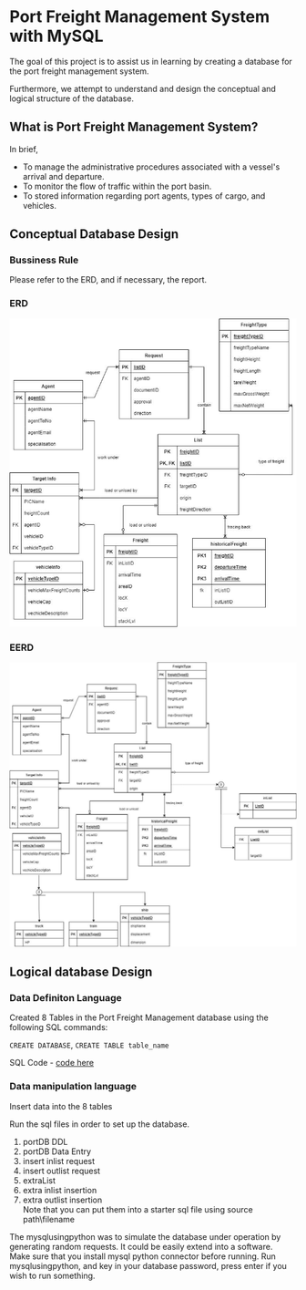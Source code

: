 # Port Freight Management System with MySQL

The goal of this project is to assist us in learning by creating a database for the port freight management system.

Furthermore, we attempt to understand and design the conceptual and logical structure of the database.

## What is Port Freight Management System?

In brief,

- To manage the administrative procedures associated with a vessel's arrival and departure.
- To monitor the flow of traffic within the port basin.
- To stored information regarding port agents, types of cargo, and vehicles.

## Conceptual Database Design

### Bussiness Rule

Please refer to the ERD, and if necessary, the report.

### ERD

![ERD](https://github.com/soonkienyuan/database-project-1/blob/main/Image/ERD.jpg?raw=true)

### EERD   

![EERD](https://github.com/soonkienyuan/database-project-1/blob/main/Image/EERD.jpg?raw=true)

## Logical database Design 

### Data Definiton Language

Created 8 Tables in the Port Freight Management database using the following SQL commands:

``CREATE DATABASE``, ``CREATE TABLE table_name``

SQL Code - [code here](https://github.com/soonkienyuan/database-project-1/blob/main/Data%20Definiton%20Language/portDB%20DDL.sql)



### Data manipulation language

Insert data into the 8 tables 











Run the sql files in order to set up the database.
1. portDB DDL
2. portDB Data Entry
3. insert inlist request
4. insert outlist request
5. extraList
6. extra inlist insertion
7. extra outlist insertion \
Note that you can put them into a starter sql file using source path\filename 

The mysqlusingpython was to simulate the database under operation by generating random requests.
It could be easily extend into a software. \
Make sure that you install mysql python connector before running.
Run mysqlusingpython, and key in your database password, press enter
if you wish to run something.

